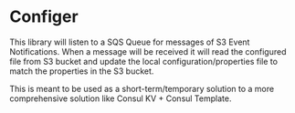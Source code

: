 # Configer

This library will listen to a SQS Queue for messages of S3 Event Notifications. When a message will be received it will read the configured file from S3 bucket and update the local configuration/properties file to match the properties in the S3 bucket.

This is meant to be used as a short-term/temporary solution to a more comprehensive solution like Consul KV + Consul Template.